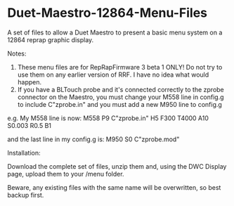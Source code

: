 # Duet-Maestro-12864-Menu-Files
A set of files to allow a Duet Maestro to present a basic menu system on a 12864 reprap graphic display.

Notes:

1. These menu files are for RepRapFirmware 3 beta 1 ONLY! Do not try to use them on any earlier version of RRF. I have no idea what would happen.
2. If you have a BLTouch probe and it's connected correctly to the zprobe connector on the Maestro, you must change your M558 line in config.g to include C"zprobe.in" and you must add a new M950 line to config.g

e.g. My M558 line is now: M558 P9 C"zprobe.in" H5 F300 T4000 A10 S0.003 R0.5 B1

and the last line in my config.g is: M950 S0 C"zprobe.mod"

Installation:

Download the complete set of files, unzip them and, using the DWC Display page, upload them to your /menu folder.

Beware, any existing files with the same name will be overwritten, so best backup first.
